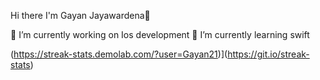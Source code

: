  Hi there I'm Gayan Jayawardena👋

 🔭 I’m currently working on Ios development
 🌱 I’m currently learning swift 

(https://streak-stats.demolab.com/?user=Gayan21)](https://git.io/streak-stats)
